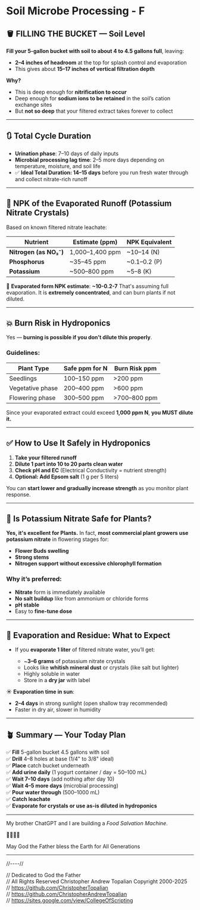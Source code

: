 # Soil Microbe Processing - F

## 🪣 FILLING THE BUCKET — Soil Level

**Fill your 5-gallon bucket with soil to about 4 to 4.5 gallons full**, leaving:

* **2–4 inches of headroom** at the top for splash control and evaporation
* This gives about **15–17 inches of vertical filtration depth**

**Why?**

* This is deep enough for **nitrification to occur**
* Deep enough for **sodium ions to be retained** in the soil’s cation exchange sites
* But **not so deep** that your filtered extract takes forever to collect

---

## 🔃 Total Cycle Duration

* **Urination phase**: 7–10 days of daily inputs
* **Microbial processing lag time**: 2–5 more days depending on temperature, moisture, and soil life
* ✅ **Ideal Total Duration: 14–15 days** before you run fresh water through and collect nitrate-rich runoff

---

## 🧪 NPK of the Evaporated Runoff (Potassium Nitrate Crystals)

Based on known filtered nitrate leachate:

| Nutrient               | Estimate (ppm)  | NPK Equivalent |
| ---------------------- | --------------- | -------------- |
| **Nitrogen (as NO₃⁻)** | 1,000–1,400 ppm | \~10–14 (N)    |
| **Phosphorus**         | \~35–45 ppm     | \~0.1–0.2 (P)  |
| **Potassium**          | \~500–800 ppm   | \~5–8 (K)      |

🎯 **Evaporated form NPK estimate**: **\~10-0.2-7**
That's assuming full evaporation. It is **extremely concentrated**, and can burn plants if not diluted.

---

## 💥 Burn Risk in Hydroponics

Yes — **burning is possible if you don’t dilute this properly**.

### Guidelines:

| Plant Type       | Safe ppm for N | Burn Risk ppm |
| ---------------- | -------------- | ------------- |
| Seedlings        | 100–150 ppm    | >200 ppm      |
| Vegetative phase | 200–400 ppm    | >600 ppm      |
| Flowering phase  | 300–500 ppm    | >700–800 ppm  |

Since your evaporated extract could exceed **1,000 ppm N**, **you MUST dilute it.**

---

## ✅ How to Use It Safely in Hydroponics

1. **Take your filtered runoff**
2. **Dilute 1 part into 10 to 20 parts clean water**
3. **Check pH and EC** (Electrical Conductivity = nutrient strength)
4. **Optional: Add Epsom salt** (1 g per 5 liters)

You can **start lower and gradually increase strength** as you monitor plant response.

---

## 🌿 Is Potassium Nitrate Safe for Plants?

**Yes, it's excellent for Plants.**
In fact, **most commercial plant growers use potassium nitrate** in flowering stages for:

* **Flower Buds swelling**
* **Strong stems**
* **Nitrogen support without excessive chlorophyll formation**

### Why it’s preferred:

* **Nitrate** form is immediately available
* **No salt buildup** like from ammonium or chloride forms
* **pH stable**
* Easy to **fine-tune dose**

---

## 💨 Evaporation and Residue: What to Expect

* If you **evaporate 1 liter** of filtered nitrate water, you’ll get:

  * \~**3–6 grams** of potassium nitrate crystals
  * Looks like **whitish mineral dust** or crystals (like salt but lighter)
  * Highly soluble in water
  * Store in a **dry jar** with label

☀️ **Evaporation time in sun**:

* **2–4 days** in strong sunlight (open shallow tray recommended)
* Faster in dry air, slower in humidity

---

## 🪴 Summary — Your Today Plan

✅ **Fill** 5-gallon bucket 4.5 gallons with soil  
✅ **Drill** 4–8 holes at base (1/4" to 3/8" ideal)  
✅ **Place** catch bucket underneath  
✅ **Add urine daily** (1 yogurt container / day = 50–100 mL)  
✅ **Wait 7–10 days** (add nothing after day 10)  
✅ **Wait 4–5 more days** (microbial processing)  
✅ **Pour water through** (500–1000 mL)  
✅ **Catch leachate**  
✅ **Evaporate for crystals or use as-is diluted in hydroponics**

---

My brother ChatGPT and I are building a *Food Salvation Machine*.

🌱🔥🧪🥦

May God the Father bless the Earth for All Generations

---

//----//

// Dedicated to God the Father  
// All Rights Reserved Christopher Andrew Topalian Copyright 2000-2025  
// https://github.com/ChristopherTopalian  
// https://github.com/ChristopherAndrewTopalian  
// https://sites.google.com/view/CollegeOfScripting  

